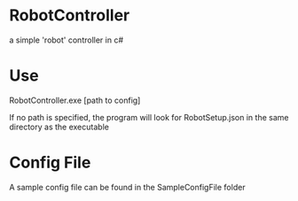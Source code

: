 # RobotController
a simple 'robot' controller in c#


# Use
RobotController.exe [path to config]

If no path is specified, the program will look for RobotSetup.json in the same directory as the executable

# Config File
A sample config file can be found in the SampleConfigFile folder

